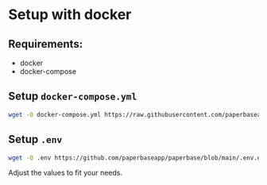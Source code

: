 # Setup with docker

## Requirements:
- docker
- docker-compose

## Setup `docker-compose.yml`
```sh
wget -O docker-compose.yml https://raw.githubusercontent.com/paperbaseapp/paperbase/main/docker-compose.prod.yml
```
## Setup `.env`
```sh
wget -O .env https://github.com/paperbaseapp/paperbase/blob/main/.env.example
```
Adjust the values to fit your needs.
